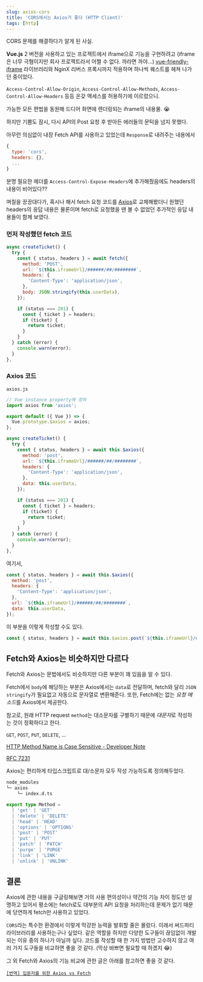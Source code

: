 ```yaml
---
slug: axios-cors
title: 'CORS에서는 Axios가 좋다 (HTTP Client)'
tags: [http]
---
```


CORS 문제를 해결하다가 알게 된 사실.

<!--truncate-->

**Vue.js** 2 버전을 사용하고 있는 프로젝트에서 iframe으로 기능을 구현하려고 (iframe은 너무 극혐이지만 회사 프로젝트라서 어쩔 수 없다. 까라면 까야...) [vue-friendly-iframe](https://github.com/officert/vue-friendly-iframe) 라이브러리와 NginX 리버스 프록시까지 적용하며 하나씩 퀘스트를 헤쳐 나가던 중이었다.

`Access-Control-Allow-Origin`, `Access-Control-Allow-Methods`, `Access-Control-Allow-Headers` 등등 온갖 액세스를 허용하기에 이르렀으니.

가능한 모든 편법을 동원해 드디어 화면에 렌더링되는 iframe의 내용물. 😭

하지만 기쁨도 잠시, 다시 API의 Post 요청 후 받아든 에러들의 문턱을 넘지 못했다.

아무런 의심없이 내장 Fetch API를 사용하고 있었는데 `Response`로 내려주는 내용에서

```js
{
  type: 'cors',
  headers: {},
  ...
}
```

분명 필요한 헤더를 `Access-Control-Expose-Headers`에 추가해줬음에도 headers의 내용이 비어있다??

며칠을 끙끙대다가, 혹시나 해서 fetch 요청 코드를 [Axios](https://axios-http.com/kr/)로 교체해봤더니 원했던 headers의 응답 내용은 물론이며 fetch로 요청했을 땐 볼 수 없었던 추가적인 응답 내용들이 함께 보였다.

### 먼저 작성했던 fetch 코드

```js
async createTicket() {
  try {
    const { status, headers } = await fetch({
      method: 'POST',
      url: `${this.iframeUrl}/######/##/########`,
      headers: {
        'Content-Type': 'application/json',
      },
      body: JSON.stringify(this.userData),
    });

    if (status === 201) {
      const { ticket } = headers;
      if (ticket) {
        return ticket;
      }
    }
  } catch (error) {
    console.warn(error);
  }
},
```

### Axios 코드

`axios.js`

```js
// Vue instance property에 정의
import axios from 'axios';

export default ({ Vue }) => {
  Vue.prototype.$axios = axios;
};
```

```js
async createTicket() {
  try {
    const { status, headers } = await this.$axios({
      method: 'post',
      url: `${this.iframeUrl}/######/##/########`,
      headers: {
        'Content-Type': 'application/json',
      },
      data: this.userData,
    });

    if (status === 201) {
      const { ticket } = headers;
      if (ticket) {
        return ticket;
      }
    }
  } catch (error) {
    console.warn(error);
  }
},
```

여기서,

```js
const { status, headers } = await this.$axios({
  method: 'post',
  headers: {
    'Content-Type': 'application/json',
  },
  url: `${this.iframeUrl}/######/##/########`,
  data: this.userData,
});
```

이 부분을 이렇게 작성할 수도 있다.

```js
const { status, headers } = await this.$axios.post(`${this.iframeUrl}/######/##/########`, this.userData);
```

## Fetch와 Axios는 비슷하지만 다르다

Fetch와 Axios는 문법에서도 비슷하지만 다른 부분이 꽤 있음을 알 수 있다.

Fetch에서 `body`에 해당하는 부분은 Axios에서는 `data`로 전달하며, fetch와 달리 `JSON stringify`가 필요없고 자동으로 문자열로 변환해준다. 또한, Fetch에는 없는 *요청 메소드*를 Axios에서 제공한다.

참고로, 원래 HTTP request `method`는 대소문자를 구별하기 때문에 *대문자*로 작성하는 것이 정확하다고 한다.

`GET`, `POST`, `PUT`, `DELETE`, ...

[HTTP Method Name is Case Sensitive - Developer Note](https://www.wilianto.com/http-method-name-is-case-sensitive)

[RFC 7231](https://www.rfc-editor.org/rfc/rfc7231#section-4.1)

Axios는 편리하게 타입스크립트로 대/소문자 모두 작성 가능하도록 정의해두었다.

```bash
node_modules
└─ axios
    └─ index.d.ts
```

<!-- prettier-ignore -->
```ts
export type Method =
  | 'get' | 'GET'
  | 'delete' | 'DELETE'
  | 'head' | 'HEAD'
  | 'options' | 'OPTIONS'
  | 'post' | 'POST'
  | 'put' | 'PUT'
  | 'patch' | 'PATCH'
  | 'purge' | 'PURGE'
  | 'link' | 'LINK'
  | 'unlink' | 'UNLINK'
```

## 결론

Axios에 관한 내용을 구글링해보면 거의 사용 편의성이나 약간의 기능 차이 정도만 설명하고 있어서 평소에는 fetch로도 대부분의 API 요청을 처리하는데 문제가 없기 때문에 당연하게 fetch만 사용하고 있었다.

`CORS`라는 특수한 환경에서 이렇게 막강한 능력을 발휘할 줄은 몰랐다. 이래서 써드파티 라이브러리를 사용하는구나 싶었다. 같은 역할을 하지만 다양한 도구들이 끊임없이 개발되는 이유 중의 하나가 아닐까 싶다. 코드를 작성할 때 한 가지 방법만 고수하지 않고 여러 가지 도구들을 비교하면 좋을 것 같다. (막상 바쁘면 필요할 때 하겠지 😂)

그 외 Fetch와 Axios의 기능 비교에 관한 글은 아래를 참고하면 좋을 것 같다.

[`[번역] 입문자를 위한 Axios vs Fetch`](https://velog.io/@eunbinn/Axios-vs-Fetch#fetch%EC%99%80-axios%EC%9D%98-%EA%B8%B0%EB%8A%A5-%EB%B9%84%EA%B5%90)

